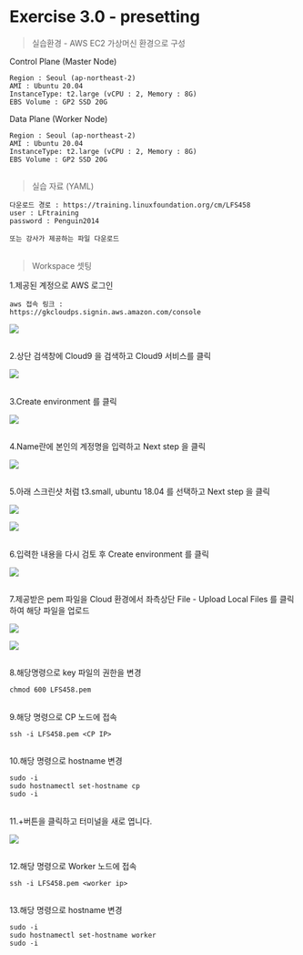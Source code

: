 # Exercise 3.0 - presetting

> 실습환경 - AWS EC2 가상머신 환경으로 구성

Control Plane (Master Node)

```
Region : Seoul (ap-northeast-2)
AMI : Ubuntu 20.04
InstanceType: t2.large (vCPU : 2, Memory : 8G)
EBS Volume : GP2 SSD 20G
```

Data Plane (Worker Node)

```
Region : Seoul (ap-northeast-2)
AMI : Ubuntu 20.04
InstanceType: t2.large (vCPU : 2, Memory : 8G)
EBS Volume : GP2 SSD 20G
```

##

> 실습 자료 (YAML)

```
다운로드 경로 : https://training.linuxfoundation.org/cm/LFS458
user : LFtraining
password : Penguin2014

또는 강사가 제공하는 파일 다운로드
```

##

> Workspace 셋팅

1.제공된 계정으로 AWS 로그인

```
aws 접속 링크 :
https://gkcloudps.signin.aws.amazon.com/console
```

![](../img/awslogin.png)

##

2.상단 검색창에 Cloud9 을 검색하고 Cloud9 서비스를 클릭

![](../img/cloud9.png)

##

3.Create environment 를 클릭

![](../img/create.png)

##

4.Name란에 본인의 계정명을 입력하고 Next step 을 클릭

![](../img/name.png)

##

5.아래 스크린샷 처럼 t3.small, ubuntu 18.04 를 선택하고 Next step 을 클릭

![](../img/t3.png)

![](../img/ubuntu.png)

##

6.입력한 내용을 다시 검토 후 Create environment 를 클릭

![](../img/next.png)

##

7.제공받은 pem 파일을 Cloud 환경에서 좌측상단 File - Upload Local Files 를 클릭하여 해당 파일을 업로드

![](../img/uploadfile.png)

![](../img/key.png)

##

8.해당명령으로 key 파일의 권한을 변경

```
chmod 600 LFS458.pem
```

##

9.해당 명령으로 CP 노드에 접속

```
ssh -i LFS458.pem <CP IP>
```

##

10.해당 명령으로 hostname 변경

```
sudo -i
sudo hostnamectl set-hostname cp
sudo -i
```

##

11.+버튼을 클릭하고 터미널을 새로 엽니다.

![](../img/terminal.png)

##

12.해당 명령으로 Worker 노드에 접속

```
ssh -i LFS458.pem <worker ip>
```

##

13.해당 명령으로 hostname 변경

```
sudo -i
sudo hostnamectl set-hostname worker
sudo -i
```
